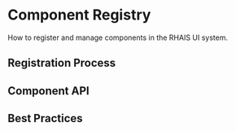 # Component Registry

How to register and manage components in the RHAIS UI system.

## Registration Process

## Component API

## Best Practices